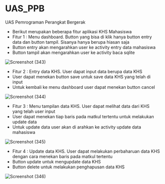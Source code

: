 # UAS_PPB
UAS Pemrograman Perangkat Bergerak

- Berikut merupakan beberapa fitur aplikasi KHS Mahasiswa 
- Fitur 1 : Menu dashboard. Button yang bisa di klik hanya button entry data dan button tampil. Sisanya hanya berupa hiasan saja
- Button entry akan mengarahkan user ke activity entry data mahasiswa
- Button tampil akan mengarahkan user ke activity baca sqlite

![Screenshot (343)](https://user-images.githubusercontent.com/114632917/210790704-a8039218-9ac6-4f9d-92d4-e30cb3333b49.png)

- Fitur 2 : Entry data KHS. User dapat input data berupa data KHS
- User dapat menekan button save untuk save data KHS yang telah di input
- Untuk kembali ke menu dashboard user dapat menekan button cancel

![Screenshot (344)](https://user-images.githubusercontent.com/114632917/210791491-7dada0c7-c7a3-4572-b8bf-bc3800555ca3.png)

- Fitur 3 : Menu tampilan data KHS. User dapat melihat data dari KHS yang telah user input
- User dapat menekan tiap baris pada matkul tertentu untuk melakukan update data
- Untuk update data user akan di arahkan ke activity update data mahasiswa

![Screenshot (345)](https://user-images.githubusercontent.com/114632917/210793238-6467a070-c926-4c42-b17a-9325d1b2df59.png)

- Fitur 4 : Update data KHS. User dapat melakukan perbaharuan data KHS dengan cara menekan baris pada matkul tertentu
- Button update untuk mengupdate data KHS
- Button delete untuk melakukan penghapusan data KHS

![Screenshot (346)](https://user-images.githubusercontent.com/114632917/210794296-8ed57929-e2bf-47ba-bed6-ce4e02a34b67.png)

